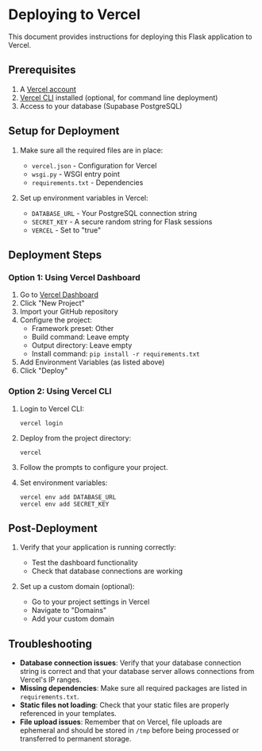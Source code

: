 # Deploying to Vercel

This document provides instructions for deploying this Flask application to Vercel.

## Prerequisites

1. A [Vercel account](https://vercel.com/signup)
2. [Vercel CLI](https://vercel.com/download) installed (optional, for command line deployment)
3. Access to your database (Supabase PostgreSQL)

## Setup for Deployment

1. Make sure all the required files are in place:

   - `vercel.json` - Configuration for Vercel
   - `wsgi.py` - WSGI entry point
   - `requirements.txt` - Dependencies

2. Set up environment variables in Vercel:
   - `DATABASE_URL` - Your PostgreSQL connection string
   - `SECRET_KEY` - A secure random string for Flask sessions
   - `VERCEL` - Set to "true"

## Deployment Steps

### Option 1: Using Vercel Dashboard

1. Go to [Vercel Dashboard](https://vercel.com/dashboard)
2. Click "New Project"
3. Import your GitHub repository
4. Configure the project:
   - Framework preset: Other
   - Build command: Leave empty
   - Output directory: Leave empty
   - Install command: `pip install -r requirements.txt`
5. Add Environment Variables (as listed above)
6. Click "Deploy"

### Option 2: Using Vercel CLI

1. Login to Vercel CLI:

   ```
   vercel login
   ```

2. Deploy from the project directory:

   ```
   vercel
   ```

3. Follow the prompts to configure your project.

4. Set environment variables:
   ```
   vercel env add DATABASE_URL
   vercel env add SECRET_KEY
   ```

## Post-Deployment

1. Verify that your application is running correctly:

   - Test the dashboard functionality
   - Check that database connections are working

2. Set up a custom domain (optional):
   - Go to your project settings in Vercel
   - Navigate to "Domains"
   - Add your custom domain

## Troubleshooting

- **Database connection issues**: Verify that your database connection string is correct and that your database server allows connections from Vercel's IP ranges.
- **Missing dependencies**: Make sure all required packages are listed in `requirements.txt`.
- **Static files not loading**: Check that your static files are properly referenced in your templates.
- **File upload issues**: Remember that on Vercel, file uploads are ephemeral and should be stored in `/tmp` before being processed or transferred to permanent storage.
